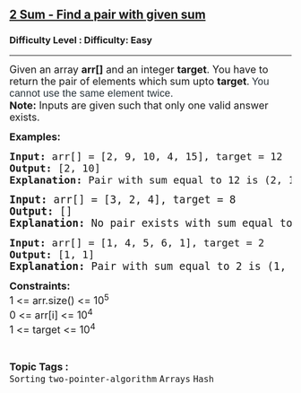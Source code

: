 <h2><a href="https://www.geeksforgeeks.org/problems/2-sum-find-a-pair-with-given-sum/1?page=1&sprint=478542d8f46eb6959432ff3e0b075a47&sortBy=submissions">2 Sum - Find a pair with given sum</a></h2><h3>Difficulty Level : Difficulty: Easy</h3><hr><div class="problems_problem_content__Xm_eO"><p><span style="font-size: 18px;">Given an array&nbsp;<strong>arr[]</strong>&nbsp;and an integer&nbsp;<strong>target</strong>.&nbsp;</span><span style="font-size: 18px;">You have to return the pair of elements which sum upto <strong>target</strong>.<strong> </strong></span><span style="box-sizing: border-box; margin: 0px; padding: 0px; border: 0px; font-size: 18px; vertical-align: baseline; color: #273239; font-family: Nunito, sans-serif; letter-spacing: 0.162px; background-color: #ffffff;">You cannot use the same element&nbsp;</span><span style="box-sizing: border-box; margin: 0px; padding: 0px; border: 0px; font-size: 18px; vertical-align: baseline; color: #273239; font-family: Nunito, sans-serif; letter-spacing: 0.162px; background-color: #ffffff;"><span style="box-sizing: border-box; margin: 0px; padding: 0px; border: 0px; vertical-align: baseline;">twice</span></span><span style="box-sizing: border-box; margin: 0px; padding: 0px; border: 0px; font-size: 18px; vertical-align: baseline; color: #273239; font-family: Nunito, sans-serif; letter-spacing: 0.162px; background-color: #ffffff;">.<br></span><span style="font-size: 18px;"><strong>Note:</strong> Inputs are given such that only one valid answer exists.</span></p>
<p><strong style="font-size: 18px;">Examples:</strong></p>
<pre><span style="font-size: 18px;"><strong>Input: </strong></span><span style="font-size: 18px;">arr[] = [2, 9, 10, 4, 15], target = 12</span><span style="font-size: 18px;">
<strong>Output: </strong>[2, 10]<strong>
Explanation: </strong></span><span style="font-size: 18px;">Pair with sum equal to 12 is (2, 10).</span></pre>
<pre><span style="font-size: 14pt;"><strong>Input: </strong>arr[] = [3, 2, 4], target = 8
<strong>Output: </strong>[]<strong>
Explanation: </strong></span><span style="font-size: 18.6667px;">No pair exists with sum equal to 8.</span></pre>
<pre><span style="font-size: 18px;"><strong>Input: </strong>arr[] = [1, 4, 5, 6, 1],</span><span style="font-size: 18px;"> target = 2</span><span style="font-size: 18px;">
<strong>Output: </strong>[1, 1]</span><span style="font-size: 14pt;"><strong>
Explanation: </strong></span><span style="font-size: 18.6667px;">Pair with sum equal to 2 is (1, 1).</span></pre>
<p><span style="font-size: 18px;"><strong>Constraints:<br></strong>1 &lt;= arr.size() &lt;= 10<sup>5</sup><strong><br></strong></span><span style="font-size: 18px;">0 &lt;= arr[i]&nbsp;</span><span style="font-size: 18px;">&lt;= 10<sup>4</sup></span><span style="font-size: 18px;"><br></span><span style="font-size: 18px;">1 &lt;= target &lt;= 10<sup>4</sup></span></p></div><br><p><span style=font-size:18px><strong>Topic Tags : </strong><br><code>Sorting</code>&nbsp;<code>two-pointer-algorithm</code>&nbsp;<code>Arrays</code>&nbsp;<code>Hash</code>&nbsp;